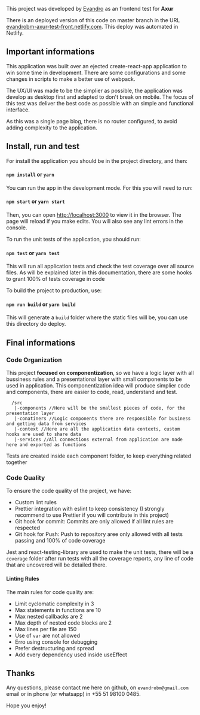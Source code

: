 This project was developed by [Evandro](https://github.com/evandrobm) as an frontend test for **Axur**

There is an deployed version of this code on master branch in the URL [evandrobm-axur-test-front.netlify.com](https://evandrobm-axur-test-front.netlify.com/). This deploy was automated in Netlify.

## Important informations

This application was built over an ejected create-react-app application to win some time in development. There are some configurations and some changes in scripts to make a better use of webpack.

The UX/UI was made to be the simplier as possible, the application was develop as desktop first and adapted to don't break on mobile. The focus of this test was deliver the best code as possible with an simple and functional interface.

As this was a single page blog, there is no router configured, to avoid adding complexity to the application.

## Install, run and test

For install the application you should be in the project directory, and then:

#### `npm install` or `yarn`

You can run the app in the development mode. For this you will need to run:

#### `npm start` or `yarn start`

Then, you can open [http://localhost:3000](http://localhost:3000) to view it in the browser. The page will reload if you make edits. You will also see any lint errors in the console.

To run the unit tests of the application, you should run:

#### `npm test` or `yarn test`

This will run all application tests and check the test coverage over all source files. As will be explained later in this documentation, there are some hooks to grant 100% of tests coverage in code

To build the project to production, use:

#### `npm run build` or `yarn build`

This will generate a `build` folder where the static files will be, you can use this directory do deploy.

## Final informations

### Code Organization

This project **focused on componentization**, so we have a logic layer with all bussiness rules and a presentational layer with small components to be used in application. This componentization idea will produce simplier code and components, there are easier to code, read, understand and test.

```
  /src
   |-components //Here will be the smallest pieces of code, for the presentation layer
   |-conatiners //Logic components there are responsible for business and getting data from services
   |-context //Here are all the application data contexts, custom hooks are used to share data
   |-services //All connections external from application are made here and exported as functions
```

Tests are created inside each component folder, to keep everything related together

### Code Quality

To ensure the code quality of the project, we have:

- Custom lint rules
- Prettier integration with eslint to keep consistency (I strongly recommend to use Prettier if you will contribute in this project)
- Git hook for commit: Commits are only allowed if all lint rules are respected
- Git hook for Push: Push to repository aree only allowed with all tests passing and 100% of code coverage

Jest and react-testing-library are used to make the unit tests, there will be a `coverage` folder after run tests with all the coverage reports, any line of code that are uncovered will be detailed there.

#### Linting Rules

The main rules for code quality are:

- Limit cyclomatic complexity in 3
- Max statements in functions are 10
- Max nested callbacks are 2
- Max depth of nested code blocks are 2
- Max lines per file are 150
- Use of `var` are not allowed
- Erro using console for debugging
- Prefer destructuring and spread
- Add every dependency used inside useEffect

## Thanks

Any questions, please contact me here on github, on `evandrobm@gmail.com` email or in phone (or whatsapp) in +55 51 98100 0485.

Hope you enjoy!
